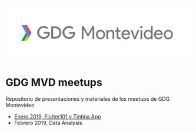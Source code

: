 ![alt text](https://github.com/gdgmontevideo/meetups/blob/master/assets/GDG%20Chapter%20lockup%20-%20Montevideo.png "GDG Montevideo")
# GDG MVD meetups
Repositorio de presentaciones y materiales de los meetups de GDG Montevideo

* [Enero 2019, Flutter101 y Tintina App](https://github.com/gdgmontevideo/meetups/tree/master/enero2019)
* Febrero 2019, Data Analysis
